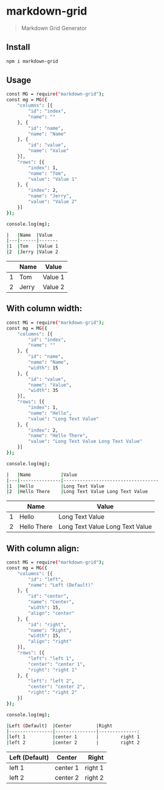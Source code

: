 # markdown-grid
> Markdown Grid Generator

## Install
```sh
npm i markdown-grid
```

## Usage

```sh  
const MG = require("markdown-grid");
const mg = MG({
    "columns": [{
        "id": "index",
        "name": ""
    }, {
        "id": "name",
        "name": "Name"
    }, {
        "id": "value",
        "name": "Value"
    }],
    "rows": [{
        "index": 1,
        "name": "Tom",
        "value": "Value 1"
    }, {
        "index": 2,
        "name": "Jerry",
        "value": "Value 2"
    }]
});

console.log(mg);  

|   |Name  |Value  
|---|------|-------
|1  |Tom   |Value 1
|2  |Jerry |Value 2  
```  
|   |Name  |Value  
|---|------|-------
|1  |Tom   |Value 1
|2  |Jerry |Value 2  
## With column width:  
```sh  
const MG = require("markdown-grid");
const mg = MG({
    "columns": [{
        "id": "index",
        "name": ""
    }, {
        "id": "name",
        "name": "Name",
        "width": 15
    }, {
        "id": "value",
        "name": "Value",
        "width": 35
    }],
    "rows": [{
        "index": 1,
        "name": "Hello",
        "value": "Long Text Value"
    }, {
        "index": 2,
        "name": "Hello There",
        "value": "Long Text Value Long Text Value"
    }]
});

console.log(mg);  

|   |Name           |Value                              
|---|---------------|-----------------------------------
|1  |Hello          |Long Text Value                    
|2  |Hello There    |Long Text Value Long Text Value      
```  
|   |Name           |Value                              
|---|---------------|-----------------------------------
|1  |Hello          |Long Text Value                    
|2  |Hello There    |Long Text Value Long Text Value      
## With column align:  
```sh  
const MG = require("markdown-grid");
const mg = MG({
    "columns": [{
        "id": "left",
        "name": "Left (Default)"
    }, {
        "id": "center",
        "name": "Center",
        "width": 15,
        "align": "center"
    }, {
        "id": "right",
        "name": "Right",
        "width": 15,
        "align": "right"
    }],
    "rows": [{
        "left": "left 1",
        "center": "center 1",
        "right": "right 1"
    }, {
        "left": "left 2",
        "center": "center 2",
        "right": "right 2"
    }]
});

console.log(mg);  

|Left (Default)  |Center         |Right          
|----------------|---------------|--------------:
|left 1          |center 1       |        right 1
|left 2          |center 2       |        right 2  
```  
|Left (Default)  |Center         |Right          
|----------------|---------------|--------------:
|left 1          |center 1       |        right 1
|left 2          |center 2       |        right 2